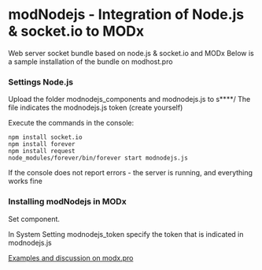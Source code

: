 # modNodejs - Integration of Node.js & socket.io to MODx
Web server socket bundle based on node.js & socket.io and MODx
Below is a sample installation of the bundle on modhost.pro

### Settings Node.js

Upload the folder modnodejs_components and modnodejs.js to s****/
The file indicates the modnodejs.js token (create yourself)

Execute the commands in the console:

```
npm install socket.io
npm install forever
npm install request
node_modules/forever/bin/forever start modnodejs.js
```
If the console does not report errors - the server is running, and everything works fine

### Installing modNodejs in MODx
Set component. 

In System Setting modnodejs_token specify the token that is indicated in modnodejs.js



[Examples and discussion on modx.pro](https://modx.pro/development/10998-modnodejs-integrate-nodejs-in-modx/)
